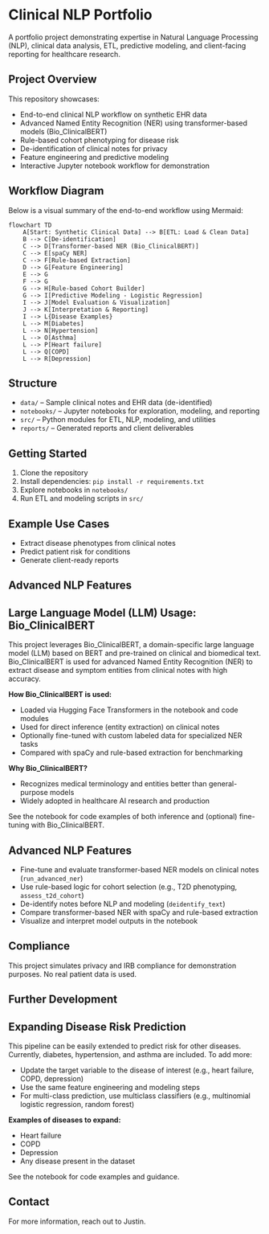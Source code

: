 # Clinical NLP Portfolio

A portfolio project demonstrating expertise in Natural Language Processing (NLP), clinical data analysis, ETL, predictive modeling, and client-facing reporting for healthcare research.

## Project Overview
This repository showcases:
- End-to-end clinical NLP workflow on synthetic EHR data
- Advanced Named Entity Recognition (NER) using transformer-based models (Bio_ClinicalBERT)
- Rule-based cohort phenotyping for disease risk
- De-identification of clinical notes for privacy
- Feature engineering and predictive modeling
- Interactive Jupyter notebook workflow for demonstration

## Workflow Diagram

Below is a visual summary of the end-to-end workflow using Mermaid:

```mermaid
flowchart TD
	A[Start: Synthetic Clinical Data] --> B[ETL: Load & Clean Data]
	B --> C[De-identification]
	C --> D[Transformer-based NER (Bio_ClinicalBERT)]
	C --> E[spaCy NER]
	C --> F[Rule-based Extraction]
	D --> G[Feature Engineering]
	E --> G
	F --> G
	G --> H[Rule-based Cohort Builder]
	G --> I[Predictive Modeling - Logistic Regression]
	I --> J[Model Evaluation & Visualization]
	J --> K[Interpretation & Reporting]
	I --> L{Disease Examples}
	L --> M[Diabetes]
	L --> N[Hypertension]
	L --> O[Asthma]
	L --> P[Heart failure]
	L --> Q[COPD]
	L --> R[Depression]
```

## Structure
- `data/` – Sample clinical notes and EHR data (de-identified)
- `notebooks/` – Jupyter notebooks for exploration, modeling, and reporting
- `src/` – Python modules for ETL, NLP, modeling, and utilities
- `reports/` – Generated reports and client deliverables

## Getting Started
1. Clone the repository
2. Install dependencies: `pip install -r requirements.txt`
3. Explore notebooks in `notebooks/`
4. Run ETL and modeling scripts in `src/`

## Example Use Cases
- Extract disease phenotypes from clinical notes
- Predict patient risk for conditions
- Generate client-ready reports

## Advanced NLP Features

## Large Language Model (LLM) Usage: Bio_ClinicalBERT

This project leverages Bio_ClinicalBERT, a domain-specific large language model (LLM) based on BERT and pre-trained on clinical and biomedical text. Bio_ClinicalBERT is used for advanced Named Entity Recognition (NER) to extract disease and symptom entities from clinical notes with high accuracy.

**How Bio_ClinicalBERT is used:**
- Loaded via Hugging Face Transformers in the notebook and code modules
- Used for direct inference (entity extraction) on clinical notes
- Optionally fine-tuned with custom labeled data for specialized NER tasks
- Compared with spaCy and rule-based extraction for benchmarking

**Why Bio_ClinicalBERT?**
- Recognizes medical terminology and entities better than general-purpose models
- Widely adopted in healthcare AI research and production

See the notebook for code examples of both inference and (optional) fine-tuning with Bio_ClinicalBERT.

## Advanced NLP Features
- Fine-tune and evaluate transformer-based NER models on clinical notes (`run_advanced_ner`)
- Use rule-based logic for cohort selection (e.g., T2D phenotyping, `assess_t2d_cohort`)
- De-identify notes before NLP and modeling (`deidentify_text`)
- Compare transformer-based NER with spaCy and rule-based extraction
- Visualize and interpret model outputs in the notebook

## Compliance
This project simulates privacy and IRB compliance for demonstration purposes. No real patient data is used.

## Further Development

## Expanding Disease Risk Prediction

This pipeline can be easily extended to predict risk for other diseases. Currently, diabetes, hypertension, and asthma are included. To add more:

- Update the target variable to the disease of interest (e.g., heart failure, COPD, depression)
- Use the same feature engineering and modeling steps
- For multi-class prediction, use multiclass classifiers (e.g., multinomial logistic regression, random forest)

**Examples of diseases to expand:**
- Heart failure
- COPD
- Depression
- Any disease present in the dataset

See the notebook for code examples and guidance.

## Contact
For more information, reach out to Justin.
